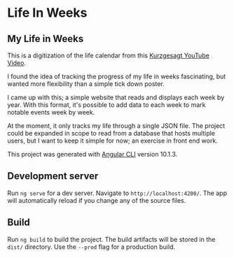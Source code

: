 # Life In Weeks

## My Life in Weeks

This is a digitization of the life calendar from this [Kurzgesagt YouTube Video](https://www.youtube.com/watch?v=JXeJANDKwDc).

I found the idea of tracking the progress of my life in weeks fascinating, but wanted more flexibility than a simple tick down poster.

I came up with this; a simple website that reads and displays each week by year. With this format, it's possible to add data to each week to mark notable events week by week.

At the moment, it only tracks my life through a single JSON file. The project could be expanded in scope to read from a database that hosts multiple users, but I want to keep it simple for now; an exercise in front end work.

This project was generated with [Angular CLI](https://github.com/angular/angular-cli) version 10.1.3.

## Development server

Run `ng serve` for a dev server. Navigate to `http://localhost:4200/`. The app will automatically reload if you change any of the source files.

## Build

Run `ng build` to build the project. The build artifacts will be stored in the `dist/` directory. Use the `--prod` flag for a production build.